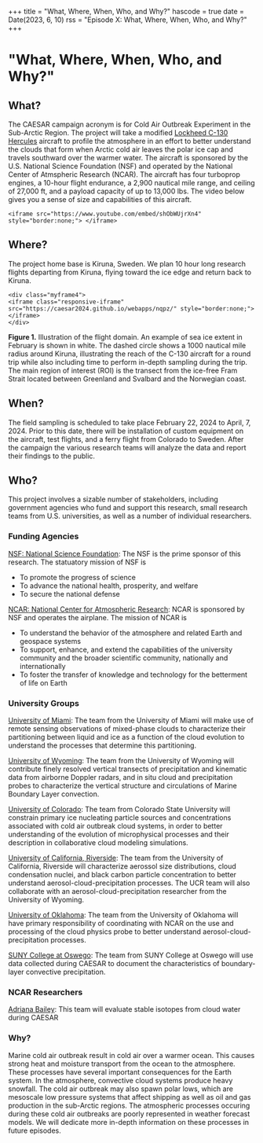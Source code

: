 +++
title = "What, Where, When, Who, and Why?"
hascode = true
date = Date(2023, 6, 10)
rss = "Episode X: What, Where, When, Who, and Why?"
+++




# "What, Where, When, Who, and Why?"

## What?
The CAESAR campaign acronym is for Cold Air Outbreak Experiment in the Sub-Arctic Region. The project will take a modified [Lockheed C-130 Hercules](https://en.wikipedia.org/wiki/Lockheed_C-130_Hercules) aircraft to profile the atmosphere in an effort to better understand the clouds that form when Arctic cold air leaves the polar ice cap and travels southward over the warmer water.  The aircraft is sponsored by the U.S. National Science Foundation (NSF) and operated by the National Center of Atmspheric Research (NCAR). The aircraft has four turboprop engines, a 10-hour flight endurance, a 2,900 nautical mile range, and ceiling of 27,000 ft, and a payload capacity of up to 13,000 lbs. The video below gives you a sense of size and capabilities of this aircraft. 

~~~
<iframe src="https://www.youtube.com/embed/shObWUjrXn4" style="border:none;"> </iframe>
~~~

## Where?
The project home base is Kiruna, Sweden. We plan 10 hour long research flights departing from Kiruna, flying toward the ice edge and return back to Kiruna.  

~~~
<div class="myframe4">
<iframe class="responsive-iframe" src="https://caesar2024.github.io/webapps/nqpz/" style="border:none;"></iframe>
</div>
~~~
**Figure 1.** Illustration of the flight domain. An example of sea ice extent in February is shown in white. The dashed circle shows a 1000 nautical mile radius around Kiruna, illustrating the reach of the C-130 aircraft for a round trip while also including time to perform in-depth sampling during the trip. The main region of interest (ROI) is the transect from the ice-free Fram Strait located between Greenland and Svalbard and the Norwegian coast.


## When?

The field sampling is scheduled to take place February 22, 2024 to April, 7, 2024. Prior to this date, there will be installation of custom equipment on the aircraft, test flights, and a ferry flight from Colorado to Sweden. After the campaign the various research teams will analyze the data and report their findings to the public.  

## Who?

This project involves a sizable number of stakeholders, including government agencies who fund and support this research, small research teams from U.S. universities, as well as a number of individual researchers.  


### Funding Agencies

[NSF: National Science Foundation](https://www.nsf.gov/): The NSF is the prime sponsor of this research. The statuatory mission of NSF is 
- To promote the progress of science
- To advance the national health, prosperity, and welfare
- To secure the national defense

[NCAR: National Center for Atmospheric Research](https://ncar.ucar.edu/): NCAR is sponsored by NSF and operates the airplane. The mission of NCAR is 
- To understand the behavior of the atmosphere and related Earth and geospace systems
- To support, enhance, and extend the capabilities of the university community and the broader scientific community, nationally and internationally
- To foster the transfer of knowledge and technology for the betterment of life on Earth

### University Groups

[University of Miami](https://people.miami.edu/profile/5b22eea202fab7a55b3d45104d5c97b8): The team from the University of Miami will make use of remote sensing observations of mixed-phase clouds to characterize their partitioning between liquid and ice as a function of the cloud evolution to understand the processes that determine this partitioning. 

[University of Wyoming](https://www.uwyo.edu/atsc/directory/faculty/Geerts/index.html): The team from the University of Wyoming  will contribute finely resolved vertical transects of precipitation and kinematic data from airborne Doppler radars, and in situ cloud and precipitation probes to  characterize the vertical structure and circulations of Marine Boundary Layer convection.

[University of Colorado](https://chem.atmos.colostate.edu/k_members.html): The team from Colorado State University will constrain primary ice nucleating particle sources and concentrations associated with cold air outbreak cloud systems, in order to better understanding of the evolution of microphysical processes and their description in collaborative cloud modeling simulations.

[University of California, Riverside](https://profiles.ucr.edu/app/home/profile/markusp): The team from the University of California, Riverside will characterize aerossol size distributions, cloud condensation nuclei, and black carbon particle concentration to better understand aerosol-cloud-precipitation processes. The UCR team will also collaborate with an aerosol-cloud-precipitation researcher from the University of Wyoming.

[University of Oklahoma](http://mcfarq.oucreate.com/): The team from the University of Oklahoma will have primary responsibility of coordinating with NCAR on the use and processing of the cloud physics probe to better understand aerosol-cloud-precipitation processes.

[SUNY College at Oswego](https://www.oswego.edu/atmospheric-geological-sciences/content/yonggang-wang-0): The team from SUNY College at Oswego will use data collected during CAESAR to document the characteristics of boundary-layer convective  precipitation.


### NCAR Researchers

[Adriana Bailey](https://staff.ucar.edu/users/abailey): This team will evaluate stable isotopes from cloud water during CAESAR 

### Why?

Marine cold air outbreak result in cold air over a warmer ocean. This causes strong heat and moisture transport from the ocean to the atmosphere. These processes have several important consequences for the Earth system. In the atmosphere, convective cloud systems produce heavy snowfall. The cold air outbreak may also spawn polar lows, which are mesoscale low pressure systems that affect shipping as well as oil and gas production in the sub-Arctic regions. The atmospheric processes occuring during these cold air outbreaks are poorly represented in weather forecast models. We will dedicate more in-depth information on these processes in future episodes.
